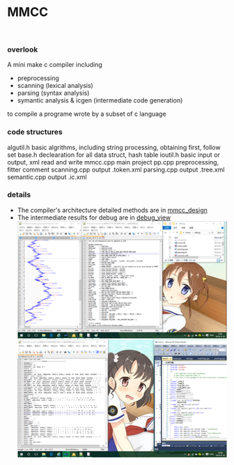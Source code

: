 # MMCC
<br>

### overlook
A mini make c compiler including

* preprocessing
* scanning (lexical analysis)
* parsing (syntax analysis)
* symantic analysis & icgen (intermediate code generation)

to compile a programe wrote by a subset of c language

### code structures
algutil.h            basic algrithms, including string processing, obtaining first, follow set
base.h               declearation for all data struct, hash table
ioutil.h             basic input or output, xml read and write
mmcc.cpp             main project
pp.cpp               preprocessing, fitter comment
scanning.cpp         output .token.xml
parsing.cpp          output .tree.xml 
semantic.cpp         output .ic.xml

### details
* The compiler's architecture detailed methods are in 
[mmcc_design](https://github.com/YuriSizuku/MMCC/blob/master/doc/mmcc_design.txt "mmcc_design")
* The intermediate results for debug are in 
[debug_view](https://github.com/YuriSizuku/MMCC/blob/master/samples/debugview_v0.2.9.txt "debug_view")
![](https://github.com/YuriSizuku/MMCC/blob/master/samples/mmcc_p1.png)
![](https://github.com/YuriSizuku/MMCC/blob/master/samples/mmcc_p2.png)
